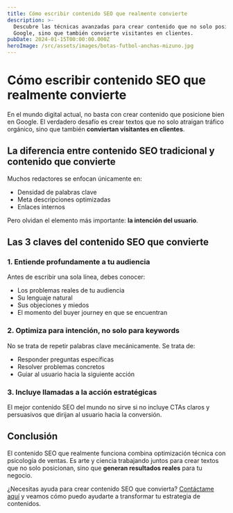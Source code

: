 ```yaml
---
title: Cómo escribir contenido SEO que realmente convierte
description: >-
  Descubre las técnicas avanzadas para crear contenido que no solo posiciona en
  Google, sino que también convierte visitantes en clientes.
pubDate: 2024-01-15T00:00:00.000Z
heroImage: /src/assets/images/botas-futbol-anchas-mizuno.jpg
---
```


# Cómo escribir contenido SEO que realmente convierte

En el mundo digital actual, no basta con crear contenido que posicione bien en Google. El verdadero desafío es crear textos que no solo atraigan tráfico orgánico, sino que también **conviertan visitantes en clientes**.

## La diferencia entre contenido SEO tradicional y contenido que convierte

Muchos redactores se enfocan únicamente en:

* Densidad de palabras clave
* Meta descripciones optimizadas
* Enlaces internos

Pero olvidan el elemento más importante: **la intención del usuario**.

## Las 3 claves del contenido SEO que convierte

### 1. Entiende profundamente a tu audiencia

Antes de escribir una sola línea, debes conocer:

* Los problemas reales de tu audiencia
* Su lenguaje natural
* Sus objeciones y miedos
* El momento del buyer journey en que se encuentran

### 2. Optimiza para intención, no solo para keywords

No se trata de repetir palabras clave mecánicamente. Se trata de:

* Responder preguntas específicas
* Resolver problemas concretos
* Guiar al usuario hacia la siguiente acción

### 3. Incluye llamadas a la acción estratégicas

El mejor contenido SEO del mundo no sirve si no incluye CTAs claros y persuasivos que dirijan al usuario hacia la conversión.

## Conclusión

El contenido SEO que realmente funciona combina optimización técnica con psicología de ventas. Es arte y ciencia trabajando juntos para crear textos que no solo posicionan, sino que **generan resultados reales** para tu negocio.

¿Necesitas ayuda para crear contenido SEO que convierta? [Contáctame aquí](/contacto) y veamos cómo puedo ayudarte a transformar tu estrategia de contenidos.
